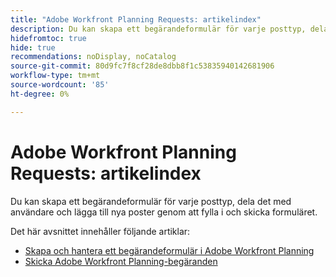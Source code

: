```yaml
---
title: "Adobe Workfront Planning Requests: artikelindex"
description: Du kan skapa ett begärandeformulär för varje posttyp, dela det med användare och lägga till nya poster genom att fylla i och skicka formuläret.
hidefromtoc: true
hide: true
recommendations: noDisplay, noCatalog
source-git-commit: 80d9fc7f8cf28de8dbb8f1c53835940142681906
workflow-type: tm+mt
source-wordcount: '85'
ht-degree: 0%

---
```


# Adobe Workfront Planning Requests: artikelindex

Du kan skapa ett begärandeformulär för varje posttyp, dela det med användare och lägga till nya poster genom att fylla i och skicka formuläret.

<!--update the metadata with real information when making this available in TOC and in the left nav-->

Det här avsnittet innehåller följande artiklar:

* [Skapa och hantera ett begärandeformulär i Adobe Workfront Planning](/help/quicksilver/planning/requests/create-request-form.md)
* [Skicka Adobe Workfront Planning-begäranden](/help/quicksilver/planning/requests/submit-requests.md)